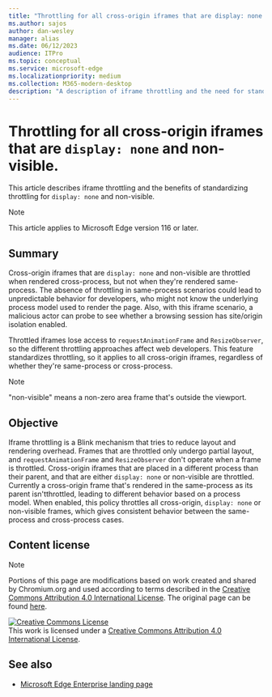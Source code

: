 ```yaml
---
title: "Throttling for all cross-origin iframes that are display: none and non-visible."
ms.author: sajos
author: dan-wesley
manager: alias
ms.date: 06/12/2023
audience: ITPro
ms.topic: conceptual
ms.service: microsoft-edge
ms.localizationpriority: medium
ms.collection: M365-modern-desktop
description: "A description of iframe throttling and the need for standardization."
---
```


# Throttling for all cross-origin iframes that are `display: none` and non-visible.

This article describes iframe throttling and the benefits of standardizing throttling for `display: none` and non-visible.

>[!NOTE]
>This article applies to Microsoft Edge version 116 or later.

## Summary

Cross-origin iframes that are `display: none` and non-visible are throttled when rendered cross-process, but not when they're rendered same-process. The absence of throttling in same-process scenarios could lead to unpredictable behavior for developers, who might not know the underlying process model used to render the page. Also, with this iframe scenario, a malicious actor can probe to see whether a browsing session has site/origin isolation enabled.

Throttled iframes lose access to `requestAnimationFrame` and `ResizeObserver`, so the different throttling approaches affect web developers. This feature standardizes throttling, so it applies to all cross-origin iframes, regardless of whether they're same-process or cross-process.

> [!NOTE]
> "non-visible" means a non-zero area frame that's outside the viewport.

## Objective

Iframe throttling is a Blink mechanism that tries to reduce layout and rendering overhead. Frames that are throttled only undergo partial layout, and `requestAnimationFrame` and `ResizeObserver` don't operate when a frame is throttled. Cross-origin iframes that are placed in a different process than their parent, and that are either `display: none` or non-visible are throttled. Currently a cross-origin frame that's rendered in the same-process as its parent isn'tthrottled, leading to different behavior based on a process model. When enabled, this policy throttles all cross-origin, `display: none` or non-visible frames, which gives consistent behavior between the same-process and cross-process cases.

## Content license

> [!NOTE]
> Portions of this page are modifications based on work created and shared by Chromium.org and used according to terms 
  described in the [Creative Commons Attribution 4.0 International License](http://creativecommons.org/licenses/by/4.0/). The original page can be found [here](https://www.chromium.org/developers/design-documents/network-settings#TOC-Command-line-options-for-proxy-sett).
  
<a rel="license" href="http://creativecommons.org/licenses/by/4.0/"><img alt="Creative Commons License" src="https://i.creativecommons.org/l/by/4.0/88x31.png" /></a><br />This work is licensed under a <a rel="license" href="http://creativecommons.org/licenses/by/4.0/">Creative Commons Attribution 4.0 International License</a>.

## See also

- [Microsoft Edge Enterprise landing page](https://aka.ms/EdgeEnterprise)